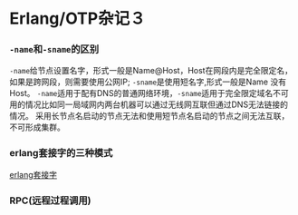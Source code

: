 # Erlang/OTP杂记３

### `-name`和`-sname`的区别
`-name`给节点设置名字，形式一般是Name@Host，Host在网段内是完全限定名，如果是跨网段，则需要使用公网IP; `-sname`是使用短名字,形式一般是Name 没有Host。
`-name`适用于配有DNS的普通网络环境，`-sname`适用于完全限定域名不可用的情况比如同一局域网内两台机器可以通过无线网互联但通过DNS无法链接的情况。
采用长节点名启动的节点无法和使用短节点名启动的节点之间无法互联，不可形成集群。

### erlang套接字的三种模式
[erlang套接字](https://www.cnblogs.com/yanwei-wang/p/4710436.html)

### RPC(远程过程调用)

